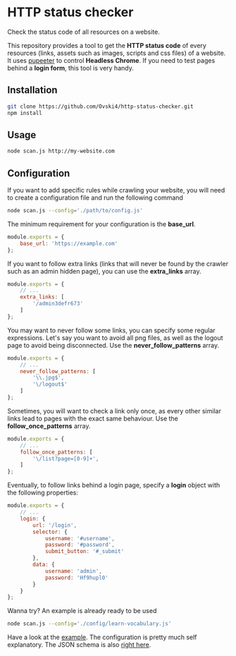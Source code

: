 HTTP status checker
===================

Check the status code of all resources on a website.

This repository provides a tool to get the **HTTP status code** of every resources (links, assets such as images, scripts and css files) of a website.
It uses [pupeeter](https://github.com/GoogleChrome/puppeteer) to control **Headless Chrome**. If you need to test pages behind a **login form**, this tool is very handy. 

Installation
------------

```bash
git clone https://github.com/Ovski4/http-status-checker.git
npm install
```

Usage
-----

```bash
node scan.js http://my-website.com
```

Configuration
-------------

If you want to add specific rules while crawling your website, 
you will need to create a configuration file and run the following command

```bash
node scan.js --config='./path/to/config.js'
```

The minimum requirement for your configuration is the **base_url**.

```js
module.exports = {
    base_url: 'https://example.com'
};
```

If you want to follow extra links (links that will never be found by the crawler such as an admin hidden page), you can use the **extra_links** array.

```js
module.exports = {
    // ...
    extra_links: [
        '/admin3defr673'
    ]
};
```

You may want to never follow some links, you can specify some regular expressions.
Let's say you want to avoid all png files, as well as the logout page to avoid being disconnected. Use the **never_follow_patterns** array.

```js
module.exports = {
    // ...
    never_follow_patterns: [
        '\\.jpg$',
        '\/logout$'
    ]
};
```

Sometimes, you will want to check a link only once, as every other similar links lead to pages with the exact same behaviour. Use the **follow_once_patterns** array.

```js
module.exports = {
    // ...
    follow_once_patterns: [
        '\/list?page=[0-9]+',
    ]
};
```

Eventually, to follow links behind a login page, specify a **login** object with the following properties:

```js
module.exports = {
    // ...
    login: {
        url: '/login',
        selector: {
            username: '#username',
            password: '#password',
            submit_button: '#_submit'
        },
        data: {
            username: 'admin',
            password: 'Hf9hupl0'
        }
    }
};
```

Wanna try? An example is already ready to be used

```bash
node scan.js --config='./config/learn-vocabulary.js'
```

Have a look at the [example](./config/learn-vocabulary.js). The configuration is pretty much self explanatory.
The JSON schema is also [right here](./src/schema.js).
